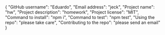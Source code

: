 {
	"GitHub username": "Eduardo",
	"Email address": "jeck",
	"Project name": "hw",
	"Project description": "homework",
	"Project license": "MIT",
	"Command to install": "npm i",
	"Command to test": "npm test",
	"Using the repo": "please take care",
	"Contributing to the repo": "please send an email"
}